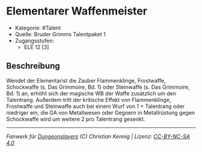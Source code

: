 <!---
Dies ist ein Fanwerk für DUNGEONSLAYERS (C) von Christian Kennig

Quellen:      [Bruder Grimms Talentpaket 1](https://www.f-space.de/ds4/downloads.html)
              [Talentbeschreibungen](https://www.f-space.de/ds4/tools-talentcards.html)
License:      [CC-BY-NC-SA 4.0](https://creativecommons.org/licenses/by-nc-sa/4.0/deed.de)
Richtlinien:  [Fanwerkrichtlinien](https://www.dungeonslayers.net/fanwerk-richtlinien/)
Autor:        Zauberlehrling
-->

  
# Elementarer Waffenmeister  
- Kategorie: #Talent  
- Quelle: Bruder Grimms Talentpaket 1  
- Zugangsstufen:  
  - ELE 12 [3]  

## Beschreibung  
Wendet der Elementarist die Zauber Flammenklinge, Frostwaffe, Schockwaffe (s. Das Grimmoire, Bd. 1) oder Steinwaffe (s. Das Grimmoire, Bd. 1) an, erhöht sich der magische WB der Waffe zusätzlich um den Talentrang. Außerdem tritt der kritische Effekt von Flammenklinge, Frostwaffe und Steinwaffe auch bei einem Wurf von 1 + Talentrang oder niedriger ein, die GA von Metallwesen oder Gegnern in Metallrüstung gegen Schockwaffe wird um weitere 2 pro Talentrang gesenkt.


___  
*Fanwerk für [Dungeonslayers](https://www.dungeonslayers.net/) (C) Christian Kennig | Lizenz: [CC-BY-NC-SA 4.0](https://creativecommons.org/licenses/by-nc-sa/4.0/deed.de)*  